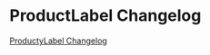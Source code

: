 # ProductLabel Changelog

[ProductyLabel Changelog](https://github.com/spryker/ProductLabel/releases)

